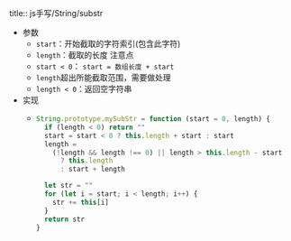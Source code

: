 title:: js手写/String/substr

- 参数
	- `start`：开始截取的字符索引(包含此字符)
	- `length`：截取的长度 注意点
	- `start < 0`： `start = 数组长度 + start`
	- `length`超出所能截取范围，需要做处理
	- `length < 0`：返回空字符串
- 实现
	- ```js
	  String.prototype.mySubStr = function (start = 0, length) {
	    if (length < 0) return ""
	    start = start < 0 ? this.length + start : start
	    length =
	      (!length && length !== 0) || length > this.length - start
	        ? this.length
	        : start + length
	  
	    let str = ""
	    for (let i = start; i < length; i++) {
	      str += this[i]
	    }
	    return str
	  }
	  ```